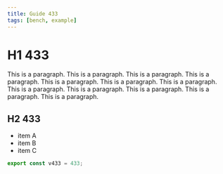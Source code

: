 ```yaml
---
title: Guide 433
tags: [bench, example]
---
```


# H1 433

This is a paragraph. This is a paragraph. This is a paragraph. This is a paragraph. This is a paragraph. This is a paragraph. This is a paragraph. This is a paragraph. This is a paragraph. This is a paragraph. This is a paragraph. This is a paragraph. 

## H2 433

- item A
- item B
- item C

```ts
export const v433 = 433;
```